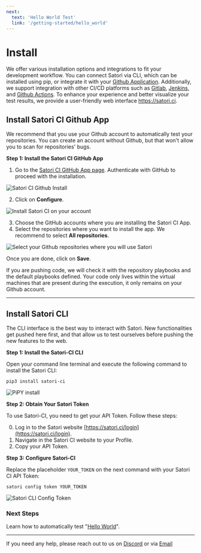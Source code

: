 ```yaml
---
next:
  text: 'Hello World Test'
  link: '/getting-started/hello_world'
---
```


# Install

We offer various installation options and integrations to fit your development workflow. You can connect Satori via CLI, which can be installed using pip, or integrate it with your [Github Application](../modes/ci/github.md). Additionally, we support integration with other CI/CD platforms such as  [Gitlab](../modes/ci/gitlab.md), [Jenkins](../modes/ci/jenkins.md), and [Github Actions](../modes/ci/action.md). To enhance your experience and better visualize your test results, we provide a user-friendly web interface <https://satori.ci>.

## Install Satori CI Github App

We recommend that you use your Github account to automatically test your repositories. You can create an account without Github, but that won't allow you to scan for repositories' bugs. 

**Step 1: Install the Satori CI GitHub App**

1. Go to the [Satori CI GitHub App page](https://github.com/apps/satorici). Authenticate with GitHub to proceed with the installation.
   
![Satori CI Github Install](../modes/ci/img/github_1.png)
   
2. Click on **Configure**.
   
![Install Satori CI on your account](../modes/ci/img/github_2.png)

3. Choose the GitHub accounts where you are installing the Satori CI App.
4. Select the repositories where you want to install the app. We recommend to select **All repositories**.
   
![Select your Github repositories where you will use Satori](../modes/ci/img/github_3.png)

Once you are done, click on **Save**. 

If you are pushing code, we will check it with the repository playbooks and the default playbooks defined. Your code only lives within the virtual machines that are present during the execution, it only remains on your Github account.

---


## Install Satori CLI

The CLI interface is the best way to interact with Satori. New functionalities get pushed here first, and that allow us to test ourselves before pushing the new features to the web. 

**Step 1: Install the Satori-CI CLI**

Open your command line terminal and execute the following command to install the Satori CLI:

```console
pip3 install satori-ci
```

![PiPY install](img/install_1.png)

**Step 2: Obtain Your Satori Token**

To use Satori-CI, you need to get your API Token. Follow these steps:

0. Log in to the Satori website [https://satori.ci/login](https://satori.ci/login).
1. Navigate in the Satori CI website to your Profile.
2. Copy your API Token.

**Step 3: Configure Satori-CI**

Replace the placeholder `YOUR_TOKEN` on the next command with your Satori CI API Token:

```console
satori config token YOUR_TOKEN
```

![Satori CLI Config Token](img/install_2.png)

### Next Steps

Learn how to automatically test "[Hello World](../getting-started/hello_world.md)".

---

If you need any help, please reach out to us on [Discord](https://discord.gg/NJHQ4MwYtt) or via [Email](mailto:support@satori-ci.com)
